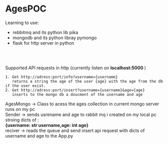 # AgesPOC
Learning to use:
<ul>
	<li> rebbitmq and its python lib pika</li>
	<li> mongodb and its python libray pymongo</li>
	<li> flask for http server in python</li>
</ul><br><br>

Supported API requests in http (currently listen on <strong>localhost:5000 </strong>)

	1. Get http://adress:port/info?username={username}
	   returns a string the age of the user {age} with the age from the db if the user exist.
	2. Get http://adress:port/insert?username={username}&age={age}
	   inserts to the mongo db a doucment of the username and age


AgesMongo -> Class to acess the ages collection in current mongo server runs on my pc<br>
Sender -> sends usrename and age to rabbit mq i created on my local pc stroing dicts of : <br><tr><strong> {username: str username,age: int age}</strong><br>
reciver -> reads the queue and send insert api request with dicts of username and age to the App.py
